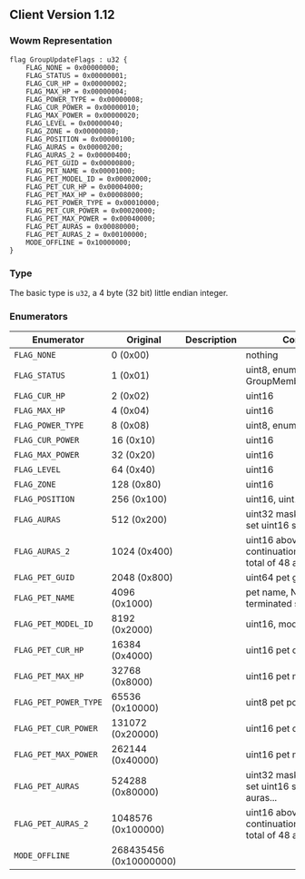 ## Client Version 1.12

### Wowm Representation
```rust,ignore
flag GroupUpdateFlags : u32 {
    FLAG_NONE = 0x00000000;    
    FLAG_STATUS = 0x00000001;    
    FLAG_CUR_HP = 0x00000002;    
    FLAG_MAX_HP = 0x00000004;    
    FLAG_POWER_TYPE = 0x00000008;    
    FLAG_CUR_POWER = 0x00000010;    
    FLAG_MAX_POWER = 0x00000020;    
    FLAG_LEVEL = 0x00000040;    
    FLAG_ZONE = 0x00000080;    
    FLAG_POSITION = 0x00000100;    
    FLAG_AURAS = 0x00000200;    
    FLAG_AURAS_2 = 0x00000400;    
    FLAG_PET_GUID = 0x00000800;    
    FLAG_PET_NAME = 0x00001000;    
    FLAG_PET_MODEL_ID = 0x00002000;    
    FLAG_PET_CUR_HP = 0x00004000;    
    FLAG_PET_MAX_HP = 0x00008000;    
    FLAG_PET_POWER_TYPE = 0x00010000;    
    FLAG_PET_CUR_POWER = 0x00020000;    
    FLAG_PET_MAX_POWER = 0x00040000;    
    FLAG_PET_AURAS = 0x00080000;    
    FLAG_PET_AURAS_2 = 0x00100000;    
    MODE_OFFLINE = 0x10000000;    
}
```
### Type
The basic type is `u32`, a 4 byte (32 bit) little endian integer.
### Enumerators
| Enumerator | Original  | Description | Comment |
| --------- | -------- | ----------- | ------- |
| `FLAG_NONE` | 0 (0x00) |  | nothing |
| `FLAG_STATUS` | 1 (0x01) |  | uint8, enum GroupMemberOnlineStatus |
| `FLAG_CUR_HP` | 2 (0x02) |  | uint16 |
| `FLAG_MAX_HP` | 4 (0x04) |  | uint16 |
| `FLAG_POWER_TYPE` | 8 (0x08) |  | uint8, enum Powers |
| `FLAG_CUR_POWER` | 16 (0x10) |  | uint16 |
| `FLAG_MAX_POWER` | 32 (0x20) |  | uint16 |
| `FLAG_LEVEL` | 64 (0x40) |  | uint16 |
| `FLAG_ZONE` | 128 (0x80) |  | uint16 |
| `FLAG_POSITION` | 256 (0x100) |  | uint16, uint16 |
| `FLAG_AURAS` | 512 (0x200) |  | uint32 mask, for each bit set uint16 spellid |
| `FLAG_AURAS_2` | 1024 (0x400) |  | uint16 above mask continuation, giving max total of 48 auras possible |
| `FLAG_PET_GUID` | 2048 (0x800) |  | uint64 pet guid |
| `FLAG_PET_NAME` | 4096 (0x1000) |  | pet name, NULL terminated string |
| `FLAG_PET_MODEL_ID` | 8192 (0x2000) |  | uint16, model id |
| `FLAG_PET_CUR_HP` | 16384 (0x4000) |  | uint16 pet cur health |
| `FLAG_PET_MAX_HP` | 32768 (0x8000) |  | uint16 pet max health |
| `FLAG_PET_POWER_TYPE` | 65536 (0x10000) |  | uint8 pet power type |
| `FLAG_PET_CUR_POWER` | 131072 (0x20000) |  | uint16 pet cur power |
| `FLAG_PET_MAX_POWER` | 262144 (0x40000) |  | uint16 pet max power |
| `FLAG_PET_AURAS` | 524288 (0x80000) |  | uint32 mask, for each bit set uint16 spellid, pet auras... |
| `FLAG_PET_AURAS_2` | 1048576 (0x100000) |  | uint16 above mask continuation, giving max total of 48 auras possible |
| `MODE_OFFLINE` | 268435456 (0x10000000) |  |  |
